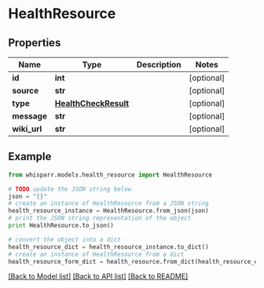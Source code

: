 # HealthResource


## Properties
Name | Type | Description | Notes
------------ | ------------- | ------------- | -------------
**id** | **int** |  | [optional] 
**source** | **str** |  | [optional] 
**type** | [**HealthCheckResult**](HealthCheckResult.md) |  | [optional] 
**message** | **str** |  | [optional] 
**wiki_url** | **str** |  | [optional] 

## Example

```python
from whisparr.models.health_resource import HealthResource

# TODO update the JSON string below
json = "{}"
# create an instance of HealthResource from a JSON string
health_resource_instance = HealthResource.from_json(json)
# print the JSON string representation of the object
print HealthResource.to_json()

# convert the object into a dict
health_resource_dict = health_resource_instance.to_dict()
# create an instance of HealthResource from a dict
health_resource_form_dict = health_resource.from_dict(health_resource_dict)
```
[[Back to Model list]](../README.md#documentation-for-models) [[Back to API list]](../README.md#documentation-for-api-endpoints) [[Back to README]](../README.md)


